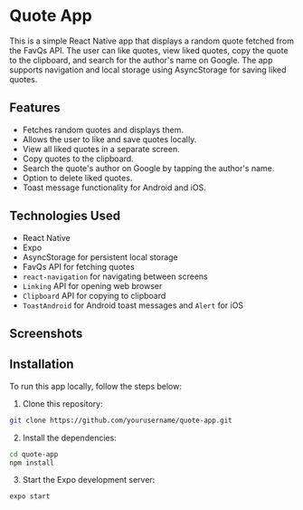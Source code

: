 # Quote App

This is a simple React Native app that displays a random quote fetched from the FavQs API. The user can like quotes, view liked quotes, copy the quote to the clipboard, and search for the author's name on Google. The app supports navigation and local storage using AsyncStorage for saving liked quotes.

## Features

- Fetches random quotes and displays them.
- Allows the user to like and save quotes locally.
- View all liked quotes in a separate screen.
- Copy quotes to the clipboard.
- Search the quote's author on Google by tapping the author's name.
- Option to delete liked quotes.
- Toast message functionality for Android and iOS.

## Technologies Used

- React Native
- Expo
- AsyncStorage for persistent local storage
- FavQs API for fetching quotes
- `react-navigation` for navigating between screens
- `Linking` API for opening web browser
- `Clipboard` API for copying to clipboard
- `ToastAndroid` for Android toast messages and `Alert` for iOS

## Screenshots

## Installation

To run this app locally, follow the steps below:

1. Clone this repository:

```bash
git clone https://github.com/yourusername/quote-app.git
```

2. Install the dependencies:

```bash
cd quote-app
npm install
```

3. Start the Expo development server:

```bash
expo start
```
